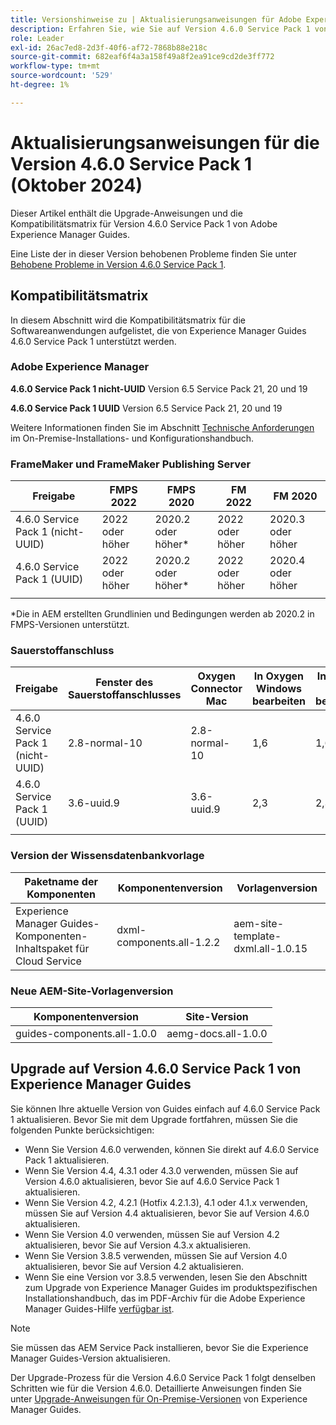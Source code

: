 ```yaml
---
title: Versionshinweise zu | Aktualisierungsanweisungen für Adobe Experience Manager Guides 4.6.0 Service Pack 1
description: Erfahren Sie, wie Sie auf Version 4.6.0 Service Pack 1 von Adobe Experience Manager Guides aktualisieren
role: Leader
exl-id: 26ac7ed8-2d3f-40f6-af72-7868b88e218c
source-git-commit: 682eaf6f4a3a158f49a8f2ea91ce9cd2de3ff772
workflow-type: tm+mt
source-wordcount: '529'
ht-degree: 1%

---
```


# Aktualisierungsanweisungen für die Version 4.6.0 Service Pack 1 (Oktober 2024)

Dieser Artikel enthält die Upgrade-Anweisungen und die Kompatibilitätsmatrix für Version 4.6.0 Service Pack 1 von Adobe Experience Manager Guides.

Eine Liste der in dieser Version behobenen Probleme finden Sie unter [Behobene Probleme in Version 4.6.0 Service Pack 1](fixed-issues-4-6-0-sp1.md).

## Kompatibilitätsmatrix

In diesem Abschnitt wird die Kompatibilitätsmatrix für die Softwareanwendungen aufgelistet, die von Experience Manager Guides 4.6.0 Service Pack 1 unterstützt werden.

### Adobe Experience Manager

**4.6.0 Service Pack 1 nicht-UUID**
Version 6.5 Service Pack 21, 20 und 19

**4.6.0 Service Pack 1 UUID**
Version 6.5 Service Pack 21, 20 und 19

Weitere Informationen finden Sie im Abschnitt [Technische Anforderungen](../install-guide/download-install-technical-requirements.md) im On-Premise-Installations- und Konfigurationshandbuch.

### FrameMaker und FrameMaker Publishing Server

| Freigabe | FMPS 2022 | FMPS 2020 | FM 2022 | FM 2020 |
| --- | --- | --- | --- | --- |
| 4.6.0 Service Pack 1 (nicht-UUID) | 2022 oder höher | 2020.2 oder höher* | 2022 oder höher | 2020.3 oder höher |
| 4.6.0 Service Pack 1 (UUID) | 2022 oder höher | 2020.2 oder höher* | 2022 oder höher | 2020.4 oder höher |
| | | | |

*Die in AEM erstellten Grundlinien und Bedingungen werden ab 2020.2 in FMPS-Versionen unterstützt.

### Sauerstoffanschluss

| Freigabe | Fenster des Sauerstoffanschlusses | Oxygen Connector Mac | In Oxygen Windows bearbeiten | In Oxygen Mac bearbeiten |
| --- | --- | --- |--- |--- |
| 4.6.0 Service Pack 1 (nicht-UUID) | 2.8-normal-10 | 2.8-normal-10 | 1,6 | 1,6 |
| 4.6.0 Service Pack 1 (UUID) | 3.6-uuid.9 | 3.6-uuid.9 | 2,3 | 2,3 |
|  |  |   |

### Version der Wissensdatenbankvorlage

| Paketname der Komponenten | Komponentenversion | Vorlagenversion |
|---|---|---|
| Experience Manager Guides-Komponenten-Inhaltspaket für Cloud Service | dxml-components.all-1.2.2 | aem-site-template-dxml.all-1.0.15 |

### Neue AEM-Site-Vorlagenversion

| Komponentenversion | Site-Version |
|---|---|
| guides-components.all-1.0.0 | aemg-docs.all-1.0.0 |

## Upgrade auf Version 4.6.0 Service Pack 1 von Experience Manager Guides

Sie können Ihre aktuelle Version von Guides einfach auf 4.6.0 Service Pack 1 aktualisieren. Bevor Sie mit dem Upgrade fortfahren, müssen Sie die folgenden Punkte berücksichtigen:

- Wenn Sie Version 4.6.0 verwenden, können Sie direkt auf 4.6.0 Service Pack 1 aktualisieren.
- Wenn Sie Version 4.4, 4.3.1 oder 4.3.0 verwenden, müssen Sie auf Version 4.6.0 aktualisieren, bevor Sie auf 4.6.0 Service Pack 1 aktualisieren.
- Wenn Sie Version 4.2, 4.2.1 (Hotfix 4.2.1.3), 4.1 oder 4.1.x verwenden, müssen Sie auf Version 4.4 aktualisieren, bevor Sie auf Version 4.6.0 aktualisieren.
- Wenn Sie Version 4.0 verwenden, müssen Sie auf Version 4.2 aktualisieren, bevor Sie auf Version 4.3.x aktualisieren.
- Wenn Sie Version 3.8.5 verwenden, müssen Sie auf Version 4.0 aktualisieren, bevor Sie auf Version 4.2 aktualisieren.
- Wenn Sie eine Version vor 3.8.5 verwenden, lesen Sie den Abschnitt zum Upgrade von Experience Manager Guides im produktspezifischen Installationshandbuch, das im PDF-Archiv für die Adobe Experience Manager Guides-Hilfe [verfügbar ist](https://helpx.adobe.com/xml-documentation-for-experience-manager/archive.html).

>[!NOTE]
>
>Sie müssen das AEM Service Pack installieren, bevor Sie die Experience Manager Guides-Version aktualisieren.

Der Upgrade-Prozess für die Version 4.6.0 Service Pack 1 folgt denselben Schritten wie für die Version 4.6.0. Detaillierte Anweisungen finden Sie unter [Upgrade-Anweisungen für On-Premise-Versionen](../install-guide/upgrade-xml-documentation.md) von Experience Manager Guides.
